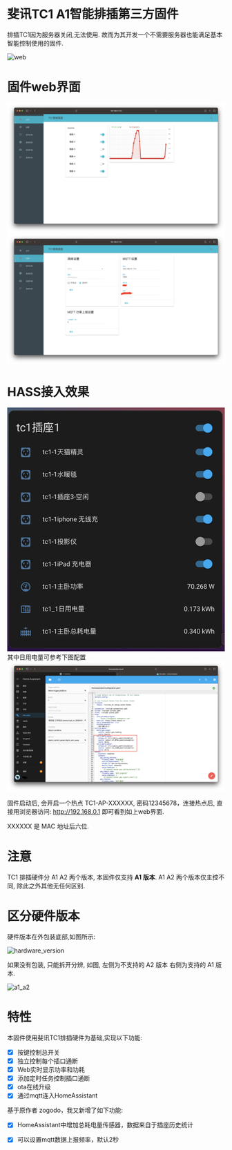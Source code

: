 # 斐讯TC1 A1智能排插第三方固件
排插TC1因为服务器关闭,无法使用. 故而为其开发一个不需要服务器也能满足基本智能控制使用的固件.

![web](./doc/Phicomm_TC1.png)



# 固件web界面

<img src="doc/2.png"><img src="doc/1.png">

# HASS接入效果
<img src="doc/3.png">
其中日用电量可参考下图配置
<img src="doc/4.png">

固件启动后, 会开启一个热点 TC1-AP-XXXXXX, 密码12345678，连接热点后, 直接用浏览器访问: http://192.168.0.1 即可看到如上web界面.

XXXXXX 是 MAC 地址后六位.



# 注意

TC1 排插硬件分 A1 A2 两个版本, 本固件仅支持 **A1 版本**. A1 A2 两个版本仅主控不同, 除此之外其他无任何区别.



# 区分硬件版本

硬件版本在外包装底部,如图所示:

![hardware_version](./doc/hardware_version.png)

如果没有包装, 只能拆开分辨, 如图, 左侧为不支持的 A2 版本 右侧为支持的 A1 版本.

![a1_a2](./doc/a1_a2.png)



# 特性

本固件使用斐讯TC1排插硬件为基础,实现以下功能:

- [x] 按键控制总开关
- [x] 独立控制每个插口通断
- [x] Web实时显示功率和功耗
- [x] 添加定时任务控制插口通断
- [x] ota在线升级
- [x] 通过mqtt连入HomeAssistant

基于原作者 zogodo，我又新增了如下功能:

- [x] HomeAssistant中增加总耗电量传感器，数据来自于插座历史统计
- [x] 可以设置mqtt数据上报频率，默认2秒






